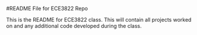 #README File for ECE3822 Repo

This is the README for ECE3822 class. This will contain all projects worked on and any additional code developed during the class.
